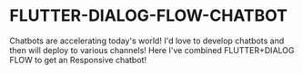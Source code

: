 # FLUTTER-DIALOG-FLOW-CHATBOT
Chatbots are accelerating today's world! I'd love to develop chatbots and then will deploy to various channels! Here I've combined FLUTTER+DIALOG FLOW to get an Responsive chatbot!

